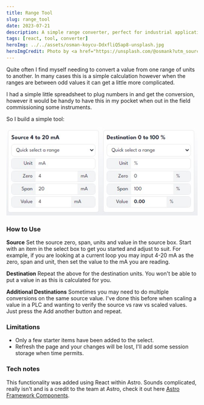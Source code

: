 ```yaml
---
title: Range Tool
slug: range_tool
date: 2023-07-21
description: A simple range converter, perfect for industrial applications.
tags: [react, tool, converter]
heroImg: ../../assets/osman-koycu-DdxfliQ5ap8-unsplash.jpg
heroImgCredit: Photo by <a href="https://unsplash.com/@osmank?utm_source=unsplash&utm_medium=referral&utm_content=creditCopyText">Osman Köycü</a> on <a href="https://unsplash.com/photos/DdxfliQ5ap8?utm_source=unsplash&utm_medium=referral&utm_content=creditCopyText">Unsplash</a>
---
```


Quite often I find myself needing to convert a value from one range of units to another. In many cases this is a simple calculation however when the ranges are between odd values it can get a little more complicated.

I had a simple little spreadsheet to plug numbers in and get the conversion, however it would be handy to have this in my pocket when out in the field commissioning some instruments.

So I build a simple tool:

![Range Tool Screenshot](../../assets/rangetool_screenshot.jpg)

### How to Use

**Source**
Set the source zero, span, units and value in the source box. Start with an item in the select box to get you started and adjust to suit. For example, if you are looking at a current loop you may input 4-20 mA as the zero, span and unit, then set the value to the mA you are reading.

**Destination**
Repeat the above for the destination units. You won't be able to put a value in as this is calculated for you.

**Additional Destinations**
Sometimes you may need to do multiple conversions on the same source value. I've done this before when scaling a value in a PLC and wanting to verify the source vs raw vs scaled values. Just press the Add another button and repeat.

### Limitations

- Only a few starter items have been added to the select.
- Refresh the page and your changes will be lost, I'll add some session storage when time permits.

### Tech notes

This functionality was added using React within Astro. Sounds complicated, really isn't and is a credit to the team at Astro, check it out here [Astro Framework Components](https://docs.astro.build/en/core-concepts/framework-components/).
